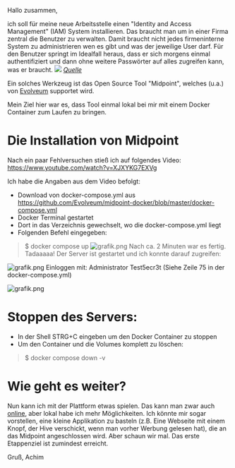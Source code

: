 Hallo zusammen,

ich soll für meine neue Arbeitsstelle einen "Identity and Access Management" (IAM) System installieren. Das braucht man um in einer Firma zentral die Benutzer zu verwalten. Damit braucht nicht jedes firmeninterne System zu administrieren wen es gibt und was der jeweilige User darf. Für den Benutzer springt im Idealfall heraus, dass er sich morgens einmal authentifiziert und dann ohne weitere Passwörter auf alles zugreifen kann, was er braucht.
![](https://www.kiteworks.com/wp-content/uploads/2022/09/Identity-and-Access-Management.webp)
*[Quelle](https://www.kiteworks.com/wp-content/uploads/2022/09/Identity-and-Access-Management.webp)*

Ein solches Werkzeug ist das Open Source Tool "Midpoint", welches (u.a.) von [Evolveum](https://evolveum.com/) supportet wird.

Mein Ziel hier war es, dass Tool einmal lokal bei mir mit einem Docker Container zum Laufen zu bringen. 

# Die Installation von Midpoint
Nach ein paar Fehlversuchen stieß ich auf folgendes Video:
https://www.youtube.com/watch?v=XJXYKG7EXVg

Ich habe die Angaben aus dem Video befolgt:
- Download von docker-compose.yml aus https://github.com/Evolveum/midpoint-docker/blob/master/docker-compose.yml
- Docker Terminal gestartet
- Dort in das Verzeichnis gewechselt, wo die docker-compose.yml liegt
- Folgenden Befehl eingegeben:
>$ docker compose up
![grafik.png](https://files.peakd.com/file/peakd-hive/achimmertens/23sxp4JY4pnREewU5nQ988uJcjtL2Vq4LLVEgX4KRCBddBpC3yz9RtFZ8AbPdXtuudDBX.png)
Nach ca. 2 Minuten war es fertig.
Tadaaaaa! Der Server ist gestartet und ich konnte darauf zugreifen:

![grafik.png](https://files.peakd.com/file/peakd-hive/achimmertens/23ynmnuHMEo8XaCX5jfrhaaxsevtiakhCYYZaiJPkzgqz2p1ZbzvzFx5SMkYbotwHPdYt.png)
Einloggen mit:
Administrator
Test5ecr3t
(Siehe Zeile 75 in der docker-compose.yml)

![grafik.png](https://files.peakd.com/file/peakd-hive/achimmertens/23tmhJWmZ4JhggnxcEW5qWCo9UA5fgV47zGSZPpw3vpSGMRcJ4V2cGnXo8pys9W2wo7qB.png)

# Stoppen des Servers:
- In der Shell STRG+C eingeben um den Docker Container zu stoppen
- Um den Container und die Volumes komplett zu löschen:
> $ docker compose down -v

# Wie geht es weiter?
Nun kann ich mit der Plattform etwas spielen. Das kann man zwar auch [online](https://demo.evolveum.com/midpoint/login?0), aber lokal habe ich mehr Möglichkeiten.
Ich könnte mir sogar vorstellen, eine kleine Applikation zu basteln (z.B. Eine Webseite mit einem Knopf, der Hive verschickt, wenn man vorher Werbung gelesen hat), die an das Midpoint angeschlossen wird. Aber schaun wir mal. Das erste Etappenziel ist zumindest erreicht.

Gruß, Achim

